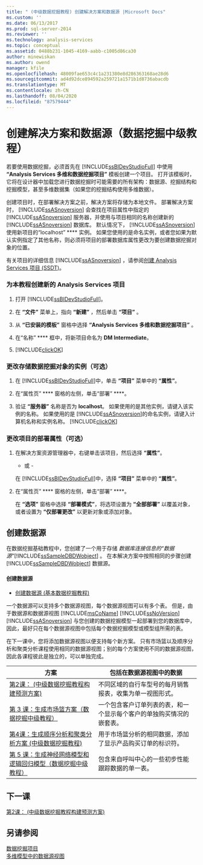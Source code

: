 ```yaml
---
title: " (中级数据挖掘教程) 创建解决方案和数据源 |Microsoft Docs"
ms.custom: ''
ms.date: 06/13/2017
ms.prod: sql-server-2014
ms.reviewer: ''
ms.technology: analysis-services
ms.topic: conceptual
ms.assetid: 0488b231-1045-4169-aabb-c1005d86ca30
author: minewiskan
ms.author: owend
manager: kfile
ms.openlocfilehash: 48009fae653c4c1a231380e8d286363168ae28d6
ms.sourcegitcommit: ad4d92dce894592a259721a1571b1d8736abacdb
ms.translationtype: MT
ms.contentlocale: zh-CN
ms.lasthandoff: 08/04/2020
ms.locfileid: "87579444"
---
```

# <a name="creating-a-solution-and-data-source-intermediate-data-mining-tutorial"></a>创建解决方案和数据源（数据挖掘中级教程）
  若要使用数据挖掘，必须首先在 [!INCLUDE[ssBIDevStudioFull](../includes/ssbidevstudiofull-md.md)] 中使用 **“Analysis Services 多维和数据挖掘项目”** 模板创建一个项目。 打开该模板时，它将在设计器中加载您进行数据挖掘时可能需要的所有架构：数据源、挖掘结构和挖掘模型，甚至多维数据集（如果您的挖掘结构使用多维数据）。  
  
 创建项目时，在部署解决方案之前，解决方案将存储为本地文件。 部署解决方案时， [!INCLUDE[ssASnoversion](../includes/ssasnoversion-md.md)] 会查找在项目属性中指定的 [!INCLUDE[ssASnoversion](../includes/ssasnoversion-md.md)] 服务器，并使用与项目相同的名称创建新的 [!INCLUDE[ssASnoversion](../includes/ssasnoversion-md.md)] 数据库。 默认情况下， [!INCLUDE[ssASnoversion](../includes/ssasnoversion-md.md)] 使用新项目的“localhost” **** 实例。 如果您使用的是命名实例，或者您如果为默认实例指定了其他名称，则必须将项目的部署数据库属性更改为要创建数据挖掘对象的位置。  
  
 有关项目的详细信息 [!INCLUDE[ssASnoversion](../includes/ssasnoversion-md.md)] ，请参阅[创建 Analysis Services 项目 &#40;SSDT&#41;](https://docs.microsoft.com/analysis-services/multidimensional-models/create-an-analysis-services-project-ssdt)。  
  
### <a name="to-create-a-new-analysis-services-project-for-this-tutorial"></a>为本教程创建新的 Analysis Services 项目  
  
1.  打开 [!INCLUDE[ssBIDevStudioFull](../includes/ssbidevstudiofull-md.md)]。  
  
2.  在 **“文件”** 菜单上，指向 **“新建”** ，然后单击 **“项目”** 。  
  
3.  从 **“已安装的模板”** 窗格中选择 **“Analysis Services 多维和数据挖掘项目”** 。  
  
4.  在“名称” **** 框中，将新项目命名为 **DM Intermediate**。  
  
5.  [!INCLUDE[clickOK](../includes/clickok-md.md)]  
  
### <a name="to-change-the-instance-where-data-mining-objects-are-stored-optional"></a>更改存储数据挖掘对象的实例（可选）  
  
1.  在 [!INCLUDE[ssBIDevStudioFull](../includes/ssbidevstudiofull-md.md)]中，单击 **“项目”** 菜单中的 **“属性”**。  
  
2.  在“属性页” **** 窗格的左侧，单击“部署” ****。  
  
3.  验证 **“服务器”** 名称是否为 **localhost**。 如果使用的是其他实例，请键入该实例的名称。 如果使用的是 [!INCLUDE[ssASnoversion](../includes/ssasnoversion-md.md)]的命名实例，请键入计算机名称和实例名称。 [!INCLUDE[clickOK](../includes/clickok-md.md)]  
  
### <a name="to-change-the-deployment-properties-for-a-project-optional"></a>更改项目的部署属性（可选）  
  
1.  在解决方案资源管理器中，右键单击该项目，然后选择 **“属性”**。  
  
     - 或 -  
  
     在 [!INCLUDE[ssBIDevStudioFull](../includes/ssbidevstudiofull-md.md)]中，选择 **“项目”** 菜单中的 **“属性”**。  
  
2.  在“属性页” **** 窗格的左侧，单击“部署” ****。  
  
     在 **“选项”** 窗格中选择 **“部署模式”**，将选项设置为 **“全部部署”** 以覆盖对象，或者设置为 **“仅部署更改”** 以更新对象或添加对象。  
  
## <a name="creating-a-data-source"></a>创建数据源  
 在数据挖掘基础教程中，您创建了一个用于存储 *数据库连接信息的“数据源”*[!INCLUDE[ssSampleDBDWobject](../includes/sssampledbdwobject-md.md)] 。 在本解决方案中按照相同的步骤创建 [!INCLUDE[ssSampleDBDWobject](../includes/sssampledbdwobject-md.md)] 数据源。  
  
#### <a name="to-create-a-data-source"></a>创建数据源  
  
-   [创建数据源 &#40;基本数据挖掘教程&#41;](../../2014/tutorials/creating-a-data-source-basic-data-mining-tutorial.md)  
  
 一个数据源可以支持多个数据源视图，每个数据源视图可以有多个表。 但是，由于数据源和数据源视图 [!INCLUDE[msCoName](../includes/msconame-md.md)] [!INCLUDE[ssNoVersion](../includes/ssnoversion-md.md)] [!INCLUDE[ssASnoversion](../includes/ssasnoversion-md.md)] 与您创建的数据挖掘模型一起部署到您的数据库中，因此，最好只在每个数据源视图中包括每个数据挖掘模型或模型组所需的表。  
  
 在下一课中，您将添加数据源视图以便支持每个新方案。 只有市场篮以及顺序分析和聚类分析课程使用相同的数据源视图；别的每个方案使用不同的数据源视图，因此各课程彼此是独立的，可以单独完成。  
  
|方案|包括在数据源视图中的数据|  
|--------------|-------------------------------------------|  
|[第2课： &#40;中级数据挖掘教程构建预测方案&#41;](../../2014/tutorials/lesson-2-building-a-forecasting-scenario-intermediate-data-mining-tutorial.md)|不同区域的自行车型号的每月销售报表，收集为单一视图形式。|  
|[第 3 课：生成市场篮方案（数据挖掘中级教程）](../../2014/tutorials/lesson-3-building-a-market-basket-scenario-intermediate-data-mining-tutorial.md)|一个包含客户订单列表的表，和一个显示每个客户的单独购买情况的嵌套表。|  
|[第4课：生成顺序分析和聚类分析方案 &#40;中级数据挖掘教程&#41;](../../2014/tutorials/lesson-4-build-sequence-clustering-scenario-intermediate-data-mining.md)|用于市场篮分析的相同数据，添加了显示产品购买订单的标识符。|  
|[第 5 课：生成神经网络模型和逻辑回归模型（数据挖掘中级教程）](../../2014/tutorials/lesson-5-build-models-intermediate-data-mining-tutorial.md)|包含来自呼叫中心的一些初步性能跟踪数据的单一表。|  
  
## <a name="next-lesson"></a>下一课  
 [第2课： &#40;中级数据挖掘教程构建预测方案&#41;](../../2014/tutorials/lesson-2-building-a-forecasting-scenario-intermediate-data-mining-tutorial.md)  
  
## <a name="see-also"></a>另请参阅  
 [数据挖掘项目](../../2014/analysis-services/data-mining/data-mining-projects.md)   
 [多维模型中的数据源视图](https://docs.microsoft.com/analysis-services/multidimensional-models/data-source-views-in-multidimensional-models)  
  
  
